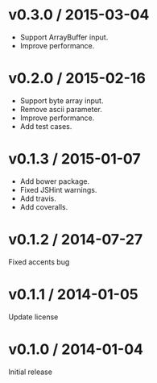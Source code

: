 # v0.3.0 / 2015-03-04

* Support ArrayBuffer input.
* Improve performance.

# v0.2.0 / 2015-02-16

* Support byte array input.
* Remove ascii parameter.
* Improve performance.
* Add test cases.

# v0.1.3 / 2015-01-07

* Add bower package.
* Fixed JSHint warnings.
* Add travis.
* Add coveralls.

# v0.1.2 / 2014-07-27

 Fixed accents bug

# v0.1.1 / 2014-01-05

Update license

# v0.1.0 / 2014-01-04

Initial release
